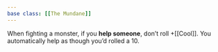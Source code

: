 ```yaml
---
base class: [[The Mundane]]
---
```

When fighting a monster, if you **help someone**, don’t roll +[[Cool]]. You automatically help as though you’d rolled a 10.